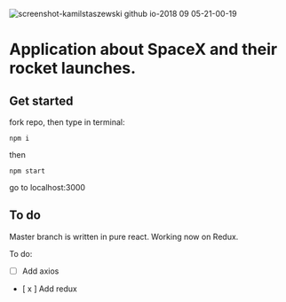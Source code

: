 ![screenshot-kamilstaszewski github io-2018 09 05-21-00-19](https://user-images.githubusercontent.com/22203423/45115121-3f758800-b14f-11e8-84fa-a57cb8f22a5a.png)


# Application about SpaceX and their rocket launches. 

## Get started

fork repo, then type in terminal: 

`npm i`

then 

`npm start`

go to localhost:3000

## To do

Master branch is written in pure react. 
Working now on Redux.

To do:
- [ ] Add axios
- [ x ] Add redux
